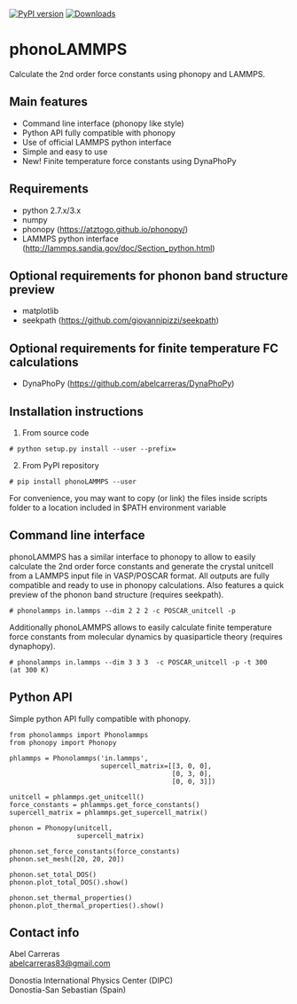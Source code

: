 [![PyPI version](https://badge.fury.io/py/phonoLAMMPS.svg)](https://badge.fury.io/py/phonoLAMMPS)
[![Downloads](http://pepy.tech/badge/phonolammps)](http://pepy.tech/project/phonolammps)

phonoLAMMPS
===========
Calculate the 2nd order force constants using phonopy and LAMMPS.

Main features
-------------
- Command line interface (phonopy like style)
- Python API fully compatible with phonopy
- Use of official LAMMPS python interface
- Simple and easy to use
- New! Finite temperature force constants using DynaPhoPy

Requirements
------------
- python 2.7.x/3.x
- numpy
- phonopy (https://atztogo.github.io/phonopy/)
- LAMMPS python interface (http://lammps.sandia.gov/doc/Section_python.html)

Optional requirements for phonon band structure preview
-------------------------------------------------------
- matplotlib
- seekpath (https://github.com/giovannipizzi/seekpath)

Optional requirements for finite temperature FC calculations
------------------------------------------------------------
- DynaPhoPy (https://github.com/abelcarreras/DynaPhoPy)


Installation instructions
--------------------------

1) From source code
```
# python setup.py install --user --prefix=
```

2) From PyPI repository

```
# pip install phonoLAMMPS --user
```

For convenience, you may want to copy (or link) the files inside scripts
folder to a location included in $PATH environment variable

Command line interface
----------------------
phonoLAMMPS has a similar interface to phonopy to allow to easily
calculate the 2nd order force constants and generate the crystal unitcell
from a LAMMPS input file in VASP/POSCAR format. All outputs
are fully compatible and ready to use in phonopy calculations.
Also features a quick preview of the phonon
band structure (requires seekpath). 

```
# phonolammps in.lammps --dim 2 2 2 -c POSCAR_unitcell -p
```
Additionally phonoLAMMPS allows to easily calculate finite temperature force constants 
from molecular dynamics by quasiparticle theory (requires dynaphopy).
```
# phonolammps in.lammps --dim 3 3 3  -c POSCAR_unitcell -p -t 300       (at 300 K)
```


Python API 
----------
Simple python API fully compatible with phonopy.

```
from phonolammps import Phonolammps
from phonopy import Phonopy

phlammps = Phonolammps('in.lammps',
                       supercell_matrix=[[3, 0, 0],
                                         [0, 3, 0],
                                         [0, 0, 3]])

unitcell = phlammps.get_unitcell()
force_constants = phlammps.get_force_constants()
supercell_matrix = phlammps.get_supercell_matrix()

phonon = Phonopy(unitcell,
                 supercell_matrix)

phonon.set_force_constants(force_constants)
phonon.set_mesh([20, 20, 20])

phonon.set_total_DOS()
phonon.plot_total_DOS().show()

phonon.set_thermal_properties()
phonon.plot_thermal_properties().show()
```

Contact info
---------------------------------------------------------
Abel Carreras
<br>abelcarreras83@gmail.com

Donostia International Physics Center (DIPC)
<br>Donostia-San Sebastian (Spain)